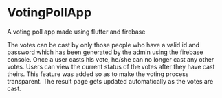 # VotingPollApp
A voting poll app made using flutter and firebase

The votes can be cast by only those people who have a valid id and password which has been generated by the admin using the firebase console. Once a user casts his vote, he/she can no longer cast any other votes. Users can view the current status of the votes after they have cast theirs. This feature was added so as to make the voting process transparent. The result page gets updated automatically as the votes are cast.
